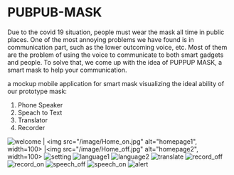 # PUBPUB-MASK

Due to the covid 19 situation, people must wear the mask all time in public places. One of the most annoying problems we have found is in communication part, such as the lower outcoming voice, etc. Most of them are the problem of using the voice to communicate to both smart gadgets and people. To solve that, we come up with the idea of PUPPUP MASK, a smart mask to help your communication.


a mockup mobile application for smart mask visualizing the ideal ability of our prototype mask:
1. Phone Speaker
2. Speach to Text
3. Translator
4. Recorder

<img src="/image/Welcome.jpg" alt="welcome"> | <img src="/image/Home_on.jpg" alt="homepage1", width=100> |<img src="/image/Home_off.jpg" alt="homepage2", width=100>
<img src="/image/Setting.jpg" alt="setting">
<img src="/image/Language_lan.jpg" alt="language1"> <img src="/image/Language_trans.jpg" alt="language2"> <img src="/image/Translate.jpg" alt="translate">
<img src="/image/record_off.jpg" alt="record_off"> <img src="/image/Record_on.jpg" alt="record_on">
<img src="/image/speech_off.jpg" alt="speech_off"> <img src="/image/speech_on.jpg" alt="speech_on"> <img src="/image/Alert.jpg" alt="alert">
